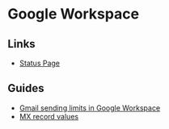 # Google Workspace

<!--
https://gsuite.google.com/products/gmail/
https://gsuite.google.com/products/admin/
-->

## Links

- [Status Page](https://google.com/appsstatus/dashboard/)

## Guides

- [Gmail sending limits in Google Workspace](https://support.google.com/a/answer/166852)
- [MX record values](https://support.google.com/a/answer/174125?hl=en)
